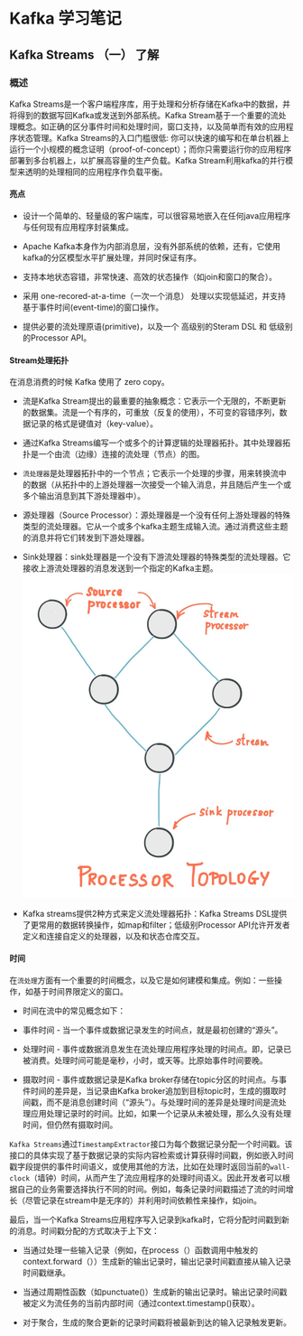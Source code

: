 # Kafka 学习笔记

## Kafka Streams （一） 了解

### 概述

Kafka Streams是一个客户端程序库，用于处理和分析存储在Kafka中的数据，并将得到的数据写回Kafka或发送到外部系统。Kafka Stream基于一个重要的流处理概念。如正确的区分事件时间和处理时间，窗口支持，以及简单而有效的应用程序状态管理。Kafka Streams的入口门槛很低: 你可以快速的编写和在单台机器上运行一个小规模的概念证明（proof-of-concept）；而你只需要运行你的应用程序部署到多台机器上，以扩展高容量的生产负载。Kafka Stream利用kafka的并行模型来透明的处理相同的应用程序作负载平衡。

#### 亮点

- 设计一个简单的、轻量级的客户端库，可以很容易地嵌入在任何java应用程序与任何现有应用程序封装集成。

- Apache Kafka本身作为内部消息层，没有外部系统的依赖，还有，它使用kafka的分区模型水平扩展处理，并同时保证有序。

- 支持本地状态容错，非常快速、高效的状态操作（如join和窗口的聚合）。

- 采用 one-recored-at-a-time（一次一个消息） 处理以实现低延迟，并支持基于事件时间(event-time)的窗口操作。

- 提供必要的流处理原语(primitive)，以及一个 高级别的Steram DSL 和 低级别的Processor API。

#### Stream处理拓扑

在消息消费的时候 Kafka 使用了 zero copy。

- 流是Kafka Stream提出的最重要的抽象概念：它表示一个无限的，不断更新的数据集。流是一个有序的，可重放（反复的使用），不可变的容错序列，数据记录的格式是键值对（key-value）。

- 通过Kafka Streams编写一个或多个的计算逻辑的处理器拓扑。其中处理器拓扑是一个由流（边缘）连接的流处理（节点）的图。
  
- `流处理器`是处理器拓扑中的一个节点；它表示一个处理的步骤，用来转换流中的数据（从拓扑中的上游处理器一次接受一个输入消息，并且随后产生一个或多个输出消息到其下游处理器中）。

- 源处理器（Source Processor）：源处理器是一个没有任何上游处理器的特殊类型的流处理器。它从一个或多个kafka主题生成输入流。通过消费这些主题的消息并将它们转发到下游处理器。
  
- Sink处理器：sink处理器是一个没有下游流处理器的特殊类型的流处理器。它接收上游流处理器的消息发送到一个指定的Kafka主题。
  ![avatar](KmCudliyc4qAC6gFAALHt1eFNx4365.jpg)

- Kafka streams提供2种方式来定义流处理器拓扑：Kafka Streams DSL提供了更常用的数据转换操作，如map和filter；低级别Processor API允许开发者定义和连接自定义的处理器，以及和状态仓库交互。

#### 时间

在`流处理`方面有一个重要的时间概念，以及它是如何建模和集成。例如：一些操作，如基于时间界限定义的窗口。

- 时间在流中的常见概念如下：

- 事件时间 - 当一个事件或数据记录发生的时间点，就是最初创建的“源头”。

- 处理时间 - 事件或数据消息发生在流处理应用程序处理的时间点。即，记录已被消费。处理时间可能是毫秒，小时，或天等。比原始事件时间要晚。

- 摄取时间 - 事件或数据记录是Kafka broker存储在topic分区的时间点。与事件时间的差异是，当记录由Kafka broker追加到目标topic时，生成的摄取时间戳，而不是消息创建时间（“源头”）。与处理时间的差异是处理时间是流处理应用处理记录时的时间。比如，如果一个记录从未被处理，那么久没有处理时间，但仍然有摄取时间。

`Kafka Streams`通过`TimestampExtractor`接口为每个数据记录分配一个时间戳。该接口的具体实现了基于数据记录的实际内容检索或计算获得时间戳，例如嵌入时间戳字段提供的事件时间语义，或使用其他的方法，比如在处理时返回当前的`wall-clock`（墙钟）时间，从而产生了流应用程序的处理时间语义。因此开发者可以根据自己的业务需要选择执行不同的时间。例如，每条记录时间戳描述了流的时间增长（尽管记录在stream中是无序的）并利用时间依赖性来操作，如join。

最后，当一个Kafka Streams应用程序写入记录到kafka时，它将分配时间戳到新的消息。时间戳分配的方式取决于上下文：

- 当通过处理一些输入记录（例如，在process（）函数调用中触发的context.forward（））生成新的输出记录时，输出记录时间戳直接从输入记录时间戳继承。

- 当通过周期性函数（如punctuate()）生成新的输出记录时。输出记录时间戳被定义为流任务的当前内部时间（通过context.timestamp()获取）。

- 对于聚合，生成的聚合更新的记录时间戳将被最新到达的输入记录触发更新。
